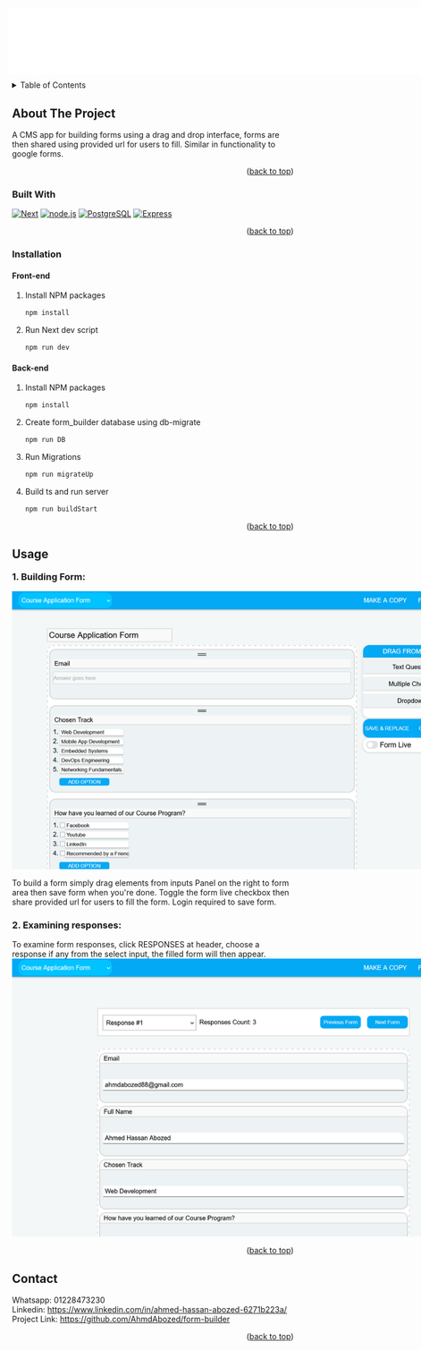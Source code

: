 <a id="readme-top"></a>
<br />
<div align="center">
  <a href="https://github.com/github_username/repo_name">
    <img src="images/t3.svg" alt="Logo" width="400" height="120" style="margin: 0 auto; max-width: 60rem; width: 90vw;   transform: translate(-0.5rem,3rem)">
  </a>


  <h4 align="center">
    CMS Web App for building and sharing forms.
    <br />

</div>



<details>
  <summary>Table of Contents</summary>
  <ol>
    <li>
      <a href="#about-the-project">About The Project</a>
      <ul>
        <li><a href="#built-with">Built With</a></li>
      </ul>
    </li>
    <li><a href="#installation">Getting Started</a>    </li>
    <li><a href="#usage">Usage</a></li>
    <li><a href="#contact">Contact</a></li>
  </ol>
</details>


## About The Project
A CMS app for building forms using a drag and drop interface, forms are then shared using provided url for users to fill.
Similar in functionality to google forms.

<p align="right">(<a href="#readme-top">back to top</a>)</p>



### Built With

[![Next][Next.js]][Next-url]
[![node.js][Node.js]][Node-url]
[![PostgreSQL]][PostgreSQL-url]
[![Express]][Express-url]


<p align="right">(<a href="#readme-top">back to top</a>)</p>



### Installation
#### Front-end
1. Install NPM packages
   ```sh
   npm install
   ```
2. Run Next dev script
   ```js
   npm run dev
   ```

   
#### Back-end
1. Install NPM packages
   ```sh
   npm install
   ```
2. Create form_builder database using db-migrate
   ```js
   npm run DB
   ```
3. Run Migrations
   ```js
   npm run migrateUp
   ```

4. Build ts and run server
   ```js
   npm run buildStart
   ```

<p align="right">(<a href="#readme-top">back to top</a>)</p>

## Usage
<h3 style="margin-top:0">1. Building Form:</h3>
<img src="images/form1.png" alt="Logo"  style="margin: 0 auto; max-width: 60rem; width: 90vw;   transform: translate(); display:block; margin-bottom:1rem; ">
To build a form simply drag elements from inputs Panel on the right to form area then save form when you're done. Toggle the form live checkbox then share provided url for users to fill the form. Login required to save form. 

<h3 style="margin-top:0.5rem margin-bottom:0">2. Examining responses:</h3>To examine form responses, click RESPONSES at header, choose a response if any from the select input, the filled form will then appear. 


<img src="images/form4.png" alt="Logo" style="margin: 0 auto; max-width: 60rem; width: 90vw;   transform: translate(); display:block; margin-bottom:1rem">

<p align="right">(<a href="#readme-top">back to top</a>)</p>


## Contact

Whatsapp: 01228473230<br>
Linkedin: https://www.linkedin.com/in/ahmed-hassan-abozed-6271b223a/<br>
Project Link: https://github.com/AhmdAbozed/form-builder<br>

<p align="right">(<a href="#readme-top">back to top</a>)</p>





[Next.js]: https://img.shields.io/badge/next.js-000000?style=for-the-badge&logo=nextdotjs&logoColor=white
[Next-url]: https://nextjs.org/
[tailwindcss]: https://img.shields.io/badge/tailwindcss-06B6D4?style=for-the-badge&logo=tailwindcss&logoColor=white
[Node.js]: https://img.shields.io/badge/Node.js-5FA04E?style=for-the-badge&logo=nodedotjs&logoColor=white
[Node-url]: https://nodejs.org/

[PostgreSQL]: https://img.shields.io/badge/PostgreSQL-4169E1?style=for-the-badge&logo=postgresql&logoColor=white
[PostgreSQL-url]: https://www.postgresql.org/


[Express]: https://img.shields.io/badge/express-333333?style=for-the-badge&logo=express&logoColor=white
[Express-url]: https://expressjs.com/